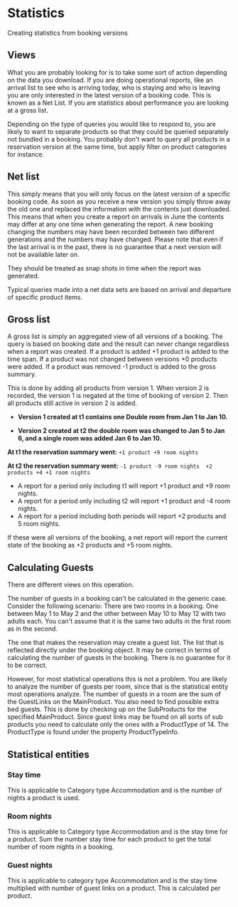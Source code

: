 # Statistics

Creating statistics from booking versions

## Views
What you are probably looking for is to take some sort of action depending on the data you download. If you are doing operational reports, like an arrival list to see who is arriving today, who is staying and who is leaving you are only interested in the latest version of a booking code. This is known as a Net List.
If you are statistics about performance you are looking at a gross list. 

Depending on the type of queries you would like to respond to, you are likely to want to separate products so that they could be queried separately not bundled in a booking. You probably don't want to query all products in a reservation version at the same time, but apply filter on product categories for instance. 

## Net list
This simply means that you will only focus on the latest version of a specific booking code. As soon as you receive a new version you simply throw away the old one and replaced the information with the contents just downloaded.
This means that when you create a report on arrivals in June the contents may differ at any one time when generating the report. A new booking changing the numbers may have been recorded between two different generations and the numbers may have changed.
Please note that even if the last arrival is in the past, there is no guarantee that a next version will not be available later on. 

They should be treated as snap shots in time when the report was generated.

Typical queries made into a net data sets are based on arrival and departure of specific product items. 

## Gross list
A gross list is simply an aggregated view of all versions of a booking. The query is based on booking date and the result can never change regardless when a report was created. If a product is added +1 product is added to the time span. If a product was not changed between versions +0 products were added. If a product was removed -1 product is added to the gross summary. 

This is done by adding all products from version 1. When version 2 is recorded, the version 1 is negated at the time of booking of version 2. Then all products still active in version 2 is added. 

* **Version 1 created at t1 contains one Double room from Jan 1 to Jan 10.**

* **Version 2 created at t2 the double room was changed to Jan 5 to Jan 6, and a single room was added Jan 6 to Jan 10.**

**At t1 the reservation summary went:**
``
+1 product
+9 room nights
``

**At t2 the reservation summary went:**
``
-1 product
-9 room nights 
+2 products
+4 +1 room nights
``
* A report for a period only including t1 will report +1 product and +9 room nights.
* A report for a period only including t2 will report +1 product and -4 room nights.
* A report for a period including both periods will report +2 products and 5 room nights.

If these were all versions of the booking, a net report will report the current state of the booking as +2 products and +5 room nights.

## Calculating Guests

There are different views on this operation. 

The number of guests in a booking can't be calculated in the generic case. Consider the following scenario: There are two rooms in a booking. One between May 1 to May 2 and the other between May 10 to May 12 with two adults each. You can't assume that it is the same two adults in the first room as in the second.

The one that makes the reservation may create a guest list. The list that is reflected directly under the booking object. It may be correct in terms of calculating the number of guests in the booking. There is no guarantee for it to be correct.

However, for most statistical operations this is not a problem. You are likely to analyze the number of guests per room, since that is the statistical entity most operations analyze. The number of guests in a room are the sum of the GuestLinks on the MainProduct. You also need to find possible extra bed guests. This is done by checking up on the SubProducts for the specified MainProduct. Since guest links may be found on all sorts of sub products you need to calculate only the ones with a ProductType of 14. The ProductType is found under the property ProductTypeInfo.

## Statistical entities

### Stay time

This is applicable to Category type Accommodation and is the number of nights a product is used.

### Room nights

This is applicable to Category type Accommodation and is the stay time for a product. Sum the number stay time for each product to get the total number of room nights in a booking.

### Guest nights

This is applicable to category type Accommodation and is the stay time multiplied with number of guest links on a product. This is calculated per product.
